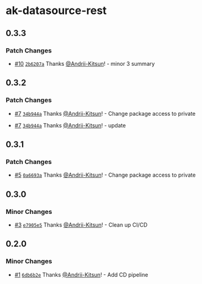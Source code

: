 # ak-datasource-rest

## 0.3.3

### Patch Changes

- [#10](https://github.com/Andrii-Kitsun/ak-datasource-rest/pull/10) [`2b6207a`](https://github.com/Andrii-Kitsun/ak-datasource-rest/commit/2b6207ae732e0ccaae4c0f8426860a260045e7b2) Thanks [@Andrii-Kitsun](https://github.com/Andrii-Kitsun)! - minor 3 summary

## 0.3.2

### Patch Changes

- [#7](https://github.com/Andrii-Kitsun/ak-datasource-rest/pull/7) [`34b944a`](https://github.com/Andrii-Kitsun/ak-datasource-rest/commit/34b944aa6e364eeec4192a458de2725a3d3214d5) Thanks [@Andrii-Kitsun](https://github.com/Andrii-Kitsun)! - Change package access to private

- [#7](https://github.com/Andrii-Kitsun/ak-datasource-rest/pull/7) [`34b944a`](https://github.com/Andrii-Kitsun/ak-datasource-rest/commit/34b944aa6e364eeec4192a458de2725a3d3214d5) Thanks [@Andrii-Kitsun](https://github.com/Andrii-Kitsun)! - update

## 0.3.1

### Patch Changes

- [#5](https://github.com/Andrii-Kitsun/ak-datasource-rest/pull/5) [`0a6693a`](https://github.com/Andrii-Kitsun/ak-datasource-rest/commit/0a6693a38e2773fc8f0a2995ab6d3694eea53838) Thanks [@Andrii-Kitsun](https://github.com/Andrii-Kitsun)! - Change package access to private

## 0.3.0

### Minor Changes

- [#3](https://github.com/Andrii-Kitsun/ak-datasource-rest/pull/3) [`e7905e5`](https://github.com/Andrii-Kitsun/ak-datasource-rest/commit/e7905e58f74c6356d156de88a708cce35c866fd1) Thanks [@Andrii-Kitsun](https://github.com/Andrii-Kitsun)! - Clean up CI/CD

## 0.2.0

### Minor Changes

- [#1](https://github.com/Andrii-Kitsun/ak-datasource-rest/pull/1) [`6db6b2e`](https://github.com/Andrii-Kitsun/ak-datasource-rest/commit/6db6b2ee4b972bd932bf2382dfdb86b4204aca18) Thanks [@Andrii-Kitsun](https://github.com/Andrii-Kitsun)! - Add CD pipeline
